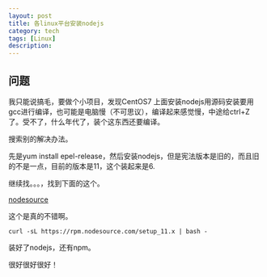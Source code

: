 ```yaml
---
layout: post
title: 各linux平台安装nodejs
category: tech
tags: [Linux]
description: 
---
```




## 问题

我只能说搞毛，要做个小项目，发现CentOS7 上面安装nodejs用源码安装要用gcc进行编译，也可能是电脑慢（不可思议），编译起来感觉慢，中途给ctrl+Z了。受不了，什么年代了，装个这东西还要编译。

搜索别的解决办法。

先是yum install epel-release，然后安装nodejs，但是宪法版本是旧的，而且旧的不是一点，目前的版本是11，这个装起来是6.

继续找。。。，找到下面的这个。

[nodesource](https://github.com/nodesource/distributions#rpminstall)

这个是真的不错啊。

```shell
curl -sL https://rpm.nodesource.com/setup_11.x | bash -
```

装好了nodejs，还有npm。

很好很好很好！

